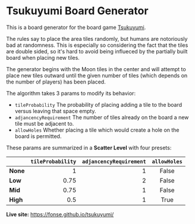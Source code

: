 # Tsukuyumi Board Generator

This is a board generator for the board game [Tsukuyumi](https://boardgamegeek.com/boardgame/299450/tsukuyumi-full-moon-down-second-edition).

The rules say to place the area tiles randomly, but humans are notoriously bad at randomness. This is especially so considering the fact that the tiles are double sided, so it's hard to avoid being influeced by the partially built board when placing new tiles.

The generator begins with the Moon tiles in the center and will attempt to place new tiles outward until the given number of tiles (which depends on the number of players) has been placed.

The algorithm takes 3 params to modify its behavior:
 - `tileProbability` The probability of placing adding a tile to the board versus leaving that space empty.
 - `adjancencyRequirement` The number of tiles already on the board a new tile must be adjacent to.
 - `allowHoles` Whether placing a tile which would create a hole on the board is permitted.

These params are summarized in a **Scatter Level** with four presets:

|          | `tileProbability` | `adjancencyRequirement` | `allowHoles` |
|----------|------------------:|------------------------:|:------------:|
| **None** |                 1 |                       1 |     False    |
| **Low**  |              0.75 |                       2 |     False    |
| **Mid**  |              0.75 |                       1 |     False    |
| **High** |               0.5 |                       1 |     True     |


**Live site:** https://fonse.github.io/tsukuyumi/
